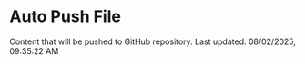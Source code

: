 # Auto Push File

Content that will be pushed to GitHub repository.
Last updated: 08/02/2025, 09:35:22 AM